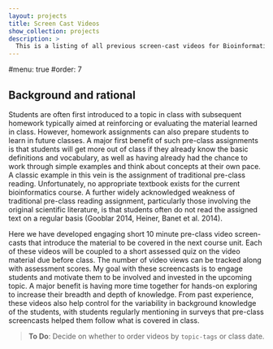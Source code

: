 ```yaml
---
layout: projects
title: Screen Cast Videos
show_collection: projects
description: >
  This is a listing of all previous screen-cast videos for Bioinformatics (BIMM-143). These short (sub 10 minute) videos are available for students to watch before class and are designed to help address potential variability in student background knowledge and aid with class inclusivity.
---
```


#menu: true
#order: 7


## Background and rational
Students are often first introduced to a topic in class with subsequent homework typically aimed at reinforcing or evaluating the material learned in class. However, homework assignments can also prepare students to learn in future classes. A major first benefit of such pre-class assignments is that students will get more out of class if they already know the basic definitions and vocabulary, as well as having already had the chance to work through simple examples and think about concepts at their own pace. A classic example in this vein is the assignment of traditional pre-class reading. Unfortunately, no appropriate textbook exists for the current bioinformatics course. A further widely acknowledged weakness of traditional pre-class reading assignment, particularly those involving the original scientific literature, is that students often do not read the assigned text on a regular basis (Gooblar 2014, Heiner, Banet et al. 2014).  

Here we have developed engaging short 10 minute pre-class video screen-casts that introduce the material to be covered in the next course unit. Each of these videos will be coupled to a short assessed quiz on the video material due before class. The number of video views can be tracked along with assessment scores. My goal with these screencasts is to engage students and motivate them to be involved and invested in the upcoming topic. A major benefit is having more time together for hands-on exploring to increase their breadth and depth of knowledge. From past experience, these videos also help control for the variability in background knowledge of the students, with students regularly mentioning in surveys that pre-class screencasts helped them follow what is covered in class.  

> **To Do**: Decide on whether to order videos by `topic-tags` or class date.